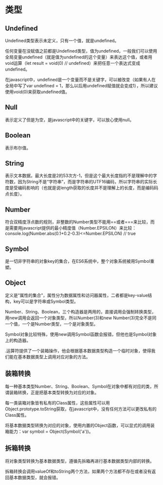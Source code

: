 # 类型
## Undefined

Undefined类型表示未定义，只有一个值，就是undefined。  

任何变量在没赋值之前都是Undefined类型，值为undefined，一般我们可以使用全局变量undefined（就是值为undefined的这个变量）来表达这个值，或者用void运算（let result = void(0) // undefined）来把任意一个表达式变成undefined。  

在javascript中，undefined是一个变量而不是关键字，可以被改变（如果有人在全局中写了var undefined = 1，那么以后用undefined赋值就会变成1），所以建议使用void(0)来获取undefined值。

## Null

表示定义了但是为空，是javascript中的关键字，可以放心使用null。  

## Boolean

表示布尔值。
## String

表示文本数据，最大长度是2的53次方-1，但是这个最大长度指的不是理解中的字符数，因为String不是“字符串”，而是字符串的UTF16编码，所以字符串的实际长度是受编码影响的（也就是说length获取的长度并不是理解上的长度，而是编码码点长度）。

## Number

符合双精度浮点数的规则，非整数的Number类型不能用==或者===来比较，而是需要用javascript提供的最小精度值（Number.EPSILON）来比较：console.log(Number.abs(0.1+0.2-0.3)<=Number.EPSILON) // true

## Symbol
是一切非字符串的对象key的集合，在ES6系统中，整个对象系统被用Symbol重塑。

## Object

定义是“属性的集合”，属性分为数据属性和访问器属性，二者都是key-value结构，key可以是字符串或Symbol类型。

Number、String、Boolean，三个构造器是两用的，直接调用会强制转换类型，用new调用会返回一个对象类型，所以Number(3)和new Number(3)完全不是同一个值，一个是Number类型，一个是对象类型。  

Symbol对象比较特殊，使用new调用Symbol函数会报错，但他也是Symbol对象上的构造器。  

.运算符提供了一个装箱操作，他会根据基本数据类型构造一个临时对象，使得我们能在基本数据类型上调用对应对象的方法。  

## 装箱转换

每一种基本类型Number、String、Boolean、Symbol在对象中都有对应的类，所谓装箱转换，正是把基本类型转换为对应的对象。  

每一类装箱对象皆有私有的Class属性，这些属性可以用Object.prototype.toString获取，在javascript中，没有任何方法可以更改私有的Class属性。  

将基本数据类型转换为对应的对象，使用内置的Object函数，可以显式的调用装箱能力：var symbol = Object(Symbol('a'))。

## 拆箱转换
将对象类型转换为基本数据类型，遵循先拆箱再进行基本数据类型内部的转换。  

拆箱转换会调用valueOf和toString两个方法，如果两个方法都不存在或者没有返回基本数据类型，就会报错。